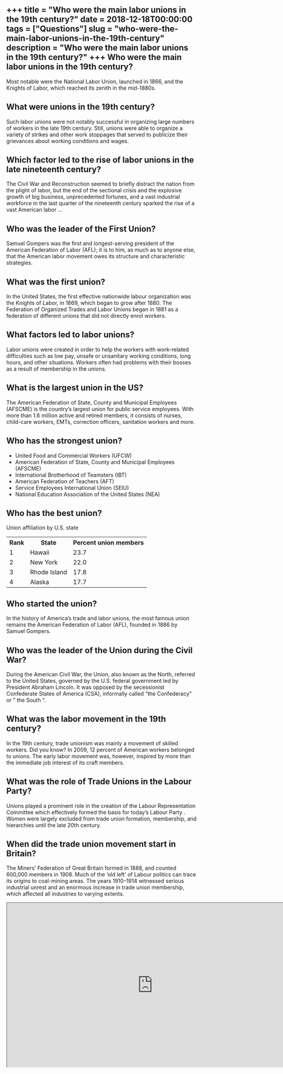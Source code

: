 +++
title = "Who were the main labor unions in the 19th century?"
date = 2018-12-18T00:00:00
tags = ["Questions"]
slug = "who-were-the-main-labor-unions-in-the-19th-century"
description = "Who were the main labor unions in the 19th century?"
+++
Who were the main labor unions in the 19th century?
---------------------------------------------------

Most notable were the National Labor Union, launched in 1866, and the Knights of Labor, which reached its zenith in the mid-1880s.

What were unions in the 19th century?
-------------------------------------

Such labor unions were not notably successful in organizing large numbers of workers in the late 19th century. Still, unions were able to organize a variety of strikes and other work stoppages that served to publicize their grievances about working conditions and wages.

Which factor led to the rise of labor unions in the late nineteenth century?
----------------------------------------------------------------------------

The Civil War and Reconstruction seemed to briefly distract the nation from the plight of labor, but the end of the sectional crisis and the explosive growth of big business, unprecedented fortunes, and a vast industrial workforce in the last quarter of the nineteenth century sparked the rise of a vast American labor …

Who was the leader of the First Union?
--------------------------------------

Samuel Gompers was the first and longest-serving president of the American Federation of Labor (AFL); it is to him, as much as to anyone else, that the American labor movement owes its structure and characteristic strategies.

What was the first union?
-------------------------

In the United States, the first effective nationwide labour organization was the Knights of Labor, in 1869, which began to grow after 1880. The Federation of Organized Trades and Labor Unions began in 1881 as a federation of different unions that did not directly enrol workers.

What factors led to labor unions?
---------------------------------

Labor unions were created in order to help the workers with work-related difficulties such as low pay, unsafe or unsanitary working conditions, long hours, and other situations. Workers often had problems with their bosses as a result of membership in the unions.

What is the largest union in the US?
------------------------------------

The American Federation of State, County and Municipal Employees (AFSCME) is the country’s largest union for public service employees. With more than 1.6 million active and retired members, it consists of nurses, child-care workers, EMTs, correction officers, sanitation workers and more.

Who has the strongest union?
----------------------------

- United Food and Commercial Workers (UFCW)
- American Federation of State, County and Municipal Employees (AFSCME)
- International Brotherhood of Teamsters (IBT)
- American Federation of Teachers (AFT)
- Service Employees International Union (SEIU)
- National Education Association of the United States (NEA)

Who has the best union?
-----------------------

Union affiliation by U.S. state

<table><tr><th>Rank</th><th>State</th><th>Percent union members</th></tr><tr><td>1</td><td>Hawaii</td><td>23.7</td></tr><tr><td>2</td><td>New York</td><td>22.0</td></tr><tr><td>3</td><td>Rhode Island</td><td>17.8</td></tr><tr><td>4</td><td>Alaska</td><td>17.7</td></tr></table>

Who started the union?
----------------------

In the history of America’s trade and labor unions, the most famous union remains the American Federation of Labor (AFL), founded in 1886 by Samuel Gompers.

Who was the leader of the Union during the Civil War?
-----------------------------------------------------

During the American Civil War, the Union, also known as the North, referred to the United States, governed by the U.S. federal government led by President Abraham Lincoln. It was opposed by the secessionist Confederate States of America (CSA), informally called “the Confederacy” or ” the South “.

What was the labor movement in the 19th century?
------------------------------------------------

In the 19th century, trade unionism was mainly a movement of skilled workers. Did you know? In 2009, 12 percent of American workers belonged to unions. The early labor movement was, however, inspired by more than the immediate job interest of its craft members.

What was the role of Trade Unions in the Labour Party?
------------------------------------------------------

Unions played a prominent role in the creation of the Labour Representation Committee which effectively formed the basis for today’s Labour Party . Women were largely excluded from trade union formation, membership, and hierarchies until the late 20th century.

When did the trade union movement start in Britain?
---------------------------------------------------

The Miners’ Federation of Great Britain formed in 1888, and counted 600,000 members in 1908. Much of the ‘old left’ of Labour politics can trace its origins to coal-mining areas. The years 1910–1914 witnessed serious industrial unrest and an enormous increase in trade union membership, which affected all industries to varying extents.

<iframe allow="accelerometer; autoplay; clipboard-write; encrypted-media; gyroscope; picture-in-picture" allowfullscreen="" class="__youtube_prefs__  epyt-is-override  no-lazyload" data-no-lazy="1" data-origheight="433" data-origwidth="770" data-skipgform_ajax_framebjll="" height="433" id="_ytid_22104" loading="lazy" src="https://www.youtube.com/embed/RDbqpAm0zxY?enablejsapi=1&autoplay=0&cc_load_policy=0&cc_lang_pref=&iv_load_policy=1&loop=0&modestbranding=0&rel=1&fs=1&playsinline=0&autohide=2&theme=dark&color=red&controls=1&" title="YouTube player" width="770"></iframe>